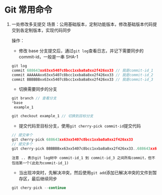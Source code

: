 # Git 常用命令

1.  一处修改多支提交
    场景：公用基础版本，定制功能版本，修改基础版本代码提交到各定制版本，实现代码同步

    操作：

    - 修改 base 分支提交后，通过`git log`查看日志，并记下需要同步的 commit-id，一般是一串 SHA-1

    ```js
    git log
    commit 688643xx63xx5407c8bcc1xxba8a8xx2f426xx33 // 我是commit-id_1
    commit AAAAAAxx63xx5407c8bcc1xxba8a8xx2f426xx33 // 我是commit-id_2
    commit BBBBBBxx63xx5407c8bcc1xxba8a8xx2f426xx33 // 我是commit-id_3
    ```

    - 切换需要同步的分支

    ```js
    git branch // 查看分支
    *base
     example_1

    git checkout example_1 // 切换到目标分支
    ```

    - 提交代码至目标分支，使用`git cherry-pick commit-id`提交代码

    ```js
    // 提交单个
    git cherry-pick 688643xx63xx5407c8bcc1xxba8a8xx2f426xx33
    // 提交多个
    git cherry-pick BBBBBBxx63xx5407c8bcc1xxba8a8xx2f426xx33..688643xx63xx5407c8bcc1xxba8a8xx2f426xx33
    ```

    ```tip
    注意 .. 表示git log树中 commit-id_1 到 commit-id_3 之间所有commit，但不包括第一个(此处为commit-id_1)
    ```

    - 当出现冲突时，先解决冲突，然后使用`git add`添加已解决冲突的文件到暂存区，最后继续同步

    ```js
    git chery-pick --continue
    ```
